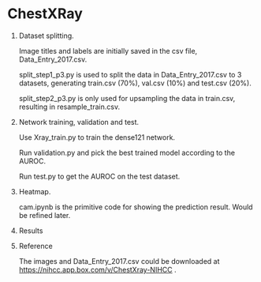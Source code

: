 # ChestXRay

1. Dataset splitting.

   Image titles and labels are initially saved in the csv file, Data_Entry_2017.csv.
   
   split_step1_p3.py is used to split the data in Data_Entry_2017.csv to 3 datasets, generating train.csv (70%), val.csv (10%) and test.csv (20%).
   
   split_step2_p3.py is only used for upsampling the data in train.csv, resulting in resample_train.csv.
2. Network training, validation and test.

   Use Xray_train.py to train the dense121 network.
   
   Run validation.py and pick the best trained model according to the AUROC.
   
   Run test.py to get the AUROC on the test dataset.
   
3. Heatmap.

   cam.ipynb is the primitive code for showing the prediction result. Would be refined later.
   
4. Results

5. Reference

   The images and Data_Entry_2017.csv could be downloaded at https://nihcc.app.box.com/v/ChestXray-NIHCC .
   
